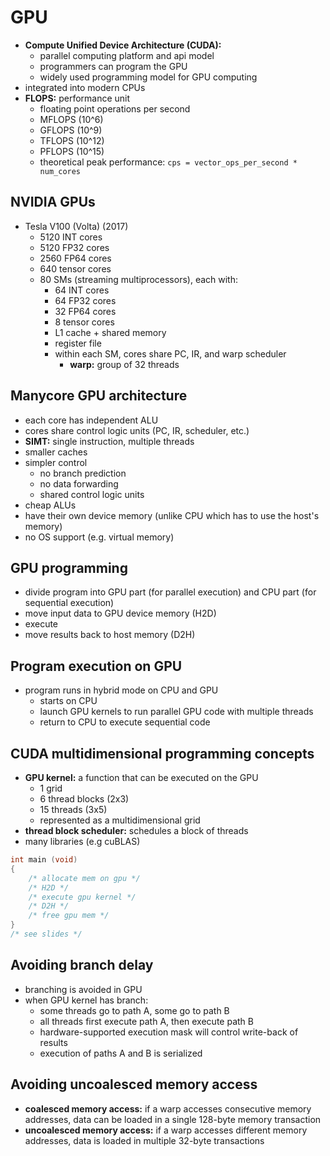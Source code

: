 # GPU
- **Compute Unified Device Architecture (CUDA):**
    - parallel computing platform and api model
    - programmers can program the GPU
    - widely used programming model for GPU computing
- integrated into modern CPUs
- **FLOPS:** performance unit
    - floating point operations per second
    - MFLOPS (10^6)
    - GFLOPS (10^9)
    - TFLOPS (10^12)
    - PFLOPS (10^15)
    - theoretical peak performance: `cps = vector_ops_per_second * num_cores`

## NVIDIA GPUs
- Tesla V100 (Volta) (2017)
    - 5120 INT cores
    - 5120 FP32 cores
    - 2560 FP64 cores
    - 640 tensor cores
    - 80 SMs (streaming multiprocessors), each with:
        - 64 INT cores
        - 64 FP32 cores
        - 32 FP64 cores
        - 8 tensor cores
        - L1 cache + shared memory
        - register file
        - within each SM, cores share PC, IR, and warp scheduler
            - **warp:** group of 32 threads

## Manycore GPU architecture
- each core has independent ALU
- cores share control logic units (PC, IR, scheduler, etc.)
- **SIMT:** single instruction, multiple threads
- smaller caches
- simpler control
    - no branch prediction
    - no data forwarding
    - shared control logic units
- cheap ALUs
- have their own device memory (unlike CPU which has to use the host's memory)
- no OS support (e.g. virtual memory)

## GPU programming
- divide program into GPU part (for parallel execution) and CPU part (for sequential execution)
- move input data to GPU device memory (H2D)
- execute
- move results back to host memory (D2H)

## Program execution on GPU
- program runs in hybrid mode on CPU and GPU
    - starts on CPU
    - launch GPU kernels to run parallel GPU code with multiple threads
    - return to CPU to execute sequential code

## CUDA multidimensional programming concepts
- **GPU kernel:** a function that can be executed on the GPU
    - 1 grid
    - 6 thread blocks (2x3)
    - 15 threads (3x5)
    - represented as a multidimensional grid
- **thread block scheduler:** schedules a block of threads
- many libraries (e.g  cuBLAS)
```c
int main (void)
{
    /* allocate mem on gpu */
    /* H2D */
    /* execute gpu kernel */
    /* D2H */
    /* free gpu mem */
}
/* see slides */
```

## Avoiding branch delay
- branching is avoided in GPU
- when GPU kernel has branch:
    - some threads go to path A, some go to path B
    - all threads first execute path A, then execute path B
    - hardware-supported execution mask will control write-back of results
    - execution of paths A and B is serialized

## Avoiding uncoalesced memory access
- **coalesced memory access:** if a warp accesses consecutive memory addresses, data can be loaded in a single 128-byte memory transaction
- **uncoalesced memory access:** if a warp accesses different memory addresses, data is loaded in multiple 32-byte transactions
